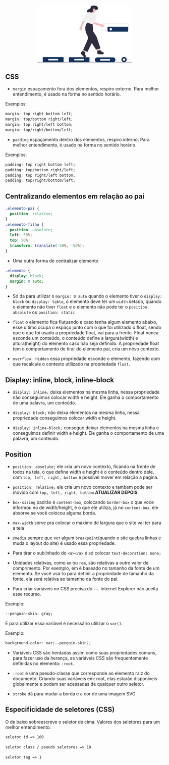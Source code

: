 <p align="center">
  <img src="../img/css.svg" width="300">
</p>

## CSS


- `margin` espaçamento fora dos elementos, respiro externo. Para melhor entendimento, é usado na forma no sentido horário.

Exemplos:

```css
margin: top right bottom left;
margin: top/bottom right/left;
margin: top right/left bottom;
margin: top/right/bottom/left;
```

- `padding` espaçamento dentro dos elementos, respiro interno. Para melhor entendimento, é usado na forma no sentido horário.

Exemplos:

```css
padding: top right bottom left;
padding: top/bottom right/left;
padding: top right/left bottom;
padding: top/right/bottom/left;
```

## Centralizando elementos em relação ao pai

```css
.elemento-pai {
  position: relative;
}
.elemento-filho {
  position: absolute;
  left: 50%;
  top: 50%;
  transform: translate(-50%, -50%);
}
```
- Uma outra forma de centralizar elemento

```css
.elemento {
  display: block;
  margin: 0 auto;
}
```

- Só da para utilizar o `margin: 0 auto` quando o elemento tiver o `display: block` ou `display: table`, o elemento deve ter um `width` setado, quando o elemento não tiver `float` e o elemento não pode ter o `position: absolute` ou `position: static`

- `float` o elemento fica flutuando e caso tenha algum elemento abaixo, esse ultimo ocupa o espaço junto com o que foi utilizado o float, sendo que o que foi usado a propriedade float, vai para a frente. Float nunca esconde um conteúdo, o conteúdo define a largura(width) e altura(height) do elemento caso não seja definido. A propriedade float tem o comportamento de tirar do elemento pai, cria um novo contexto.

- `overflow: hidden` essa propriedade esconde o elemento, fazendo com que recalcule o contexto utilizado na propriedade `float`.

## Display: inline, block, inline-block

- `display: inline;` deixa elementos na mesma linha, nessa propriedade não conseguimos colocar width e height. Ele ganha o comportamento de uma palavra, um conteúdo.

- `display: block;` não deixa elementos na mesma linha, nessa propriedade conseguimos colocar width e height.

- `display: inline-block;` consegue deixar elementos na mesma linha e conseguimos definir width e height. Ele ganha o comportamento de uma palavra, um conteúdo.

## Position

- `position: absolute;` ele cria um novo contexto, ficando na frente de todos na tela, o que define width e height é o conteúdo dentro dele, com `top, left, right, bottom` é possivel mover em relação a pagina.

- `position: relative;` ele cria um novo contexto e tambem pode ser movido com `top, left, right, bottom` **ATUALIZAR DEPOIS**

- `box-sizing` padrão é `content-box`, colocando `border-box` o que voce informou no de width/height, é o que ele utiliza, já no `content-box`, ele absorve se você colocou alguma borda.

- `max-width` serve pra colocar o maximo de largura que o site vai ter para a tela

- `@media` sempre que ver algum `breakpoint`(quando o site quebra linhas e muda o layout do site) é usado essa propriedade.

- Para tirar o sublinhado do `<a></a>` é só colocar `text-decoration: none;`

- Unidades relativas, como `em` ou `rem`, são relativas a outro valor de comprimento. Por exemplo, em é baseado no tamanho da fonte de um elemento. Se você usá-lo para definir a propriedade de tamanho da fonte, ela será relativa ao tamanho da fonte do pai.

- Para criar variáveis no CSS precisa do `--`. Internet Explorer não aceita esse recurso.

Exemplo:
```css
--penguin-skin: gray;
``` 
E para utilizar essa variável é necessário utilizar o `var()`.

Exemplo:
```css
background-color: var(--penguin-skin);
```

- Variáveis CSS são herdadas assim como suas propriedades comuns, para fazer uso da herança, as variáveis CSS são frequentemente definidas no elemento: `:root`.

- `:root` é uma pseudo-classe que corresponde ao elemento raiz do documento.  Criando suas variáveis em: root, elas estarão disponíveis globalmente e podem ser acessadas de qualquer outro seletor.

- `stroke` dá para mudar a borda e a cor de uma imagem SVG

## Especificidade de seletores (CSS)

O de baixo sobreescreve o seletor de cima. Valores dos seletores para um melhor entendimento:
```
seletor id => 100

seletor class / pseudo seletores => 10

seletor tag => 1
```

